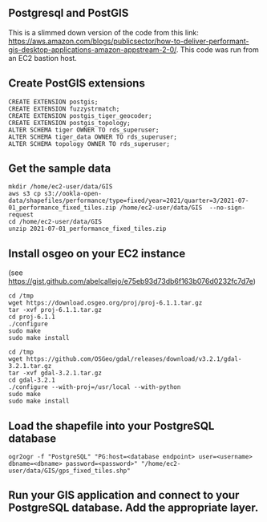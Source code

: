 ## Postgresql and PostGIS
This is a slimmed down version of the code from this link: https://aws.amazon.com/blogs/publicsector/how-to-deliver-performant-gis-desktop-applications-amazon-appstream-2-0/. This code was run from an EC2 bastion host.

## Create PostGIS extensions
```
CREATE EXTENSION postgis;
CREATE EXTENSION fuzzystrmatch;
CREATE EXTENSION postgis_tiger_geocoder;
CREATE EXTENSION postgis_topology;
ALTER SCHEMA tiger OWNER TO rds_superuser;
ALTER SCHEMA tiger_data OWNER TO rds_superuser;
ALTER SCHEMA topology OWNER TO rds_superuser;
```
## Get the sample data
```
mkdir /home/ec2-user/data/GIS
aws s3 cp s3://ookla-open-data/shapefiles/performance/type=fixed/year=2021/quarter=3/2021-07-01_performance_fixed_tiles.zip /home/ec2-user/data/GIS  --no-sign-request
cd /home/ec2-user/data/GIS
unzip 2021-07-01_performance_fixed_tiles.zip
```
## Install osgeo on your EC2 instance 
(see https://gist.github.com/abelcallejo/e75eb93d73db6f163b076d0232fc7d7e)
```
cd /tmp
wget https://download.osgeo.org/proj/proj-6.1.1.tar.gz
tar -xvf proj-6.1.1.tar.gz
cd proj-6.1.1
./configure
sudo make
sudo make install

cd /tmp
wget https://github.com/OSGeo/gdal/releases/download/v3.2.1/gdal-3.2.1.tar.gz
tar -xvf gdal-3.2.1.tar.gz
cd gdal-3.2.1
./configure --with-proj=/usr/local --with-python
sudo make
sudo make install
```
## Load the shapefile into your PostgreSQL database
```
ogr2ogr -f "PostgreSQL" "PG:host=<database endpoint> user=<username> dbname=<dbname> password=<password>" "/home/ec2-user/data/GIS/gps_fixed_tiles.shp"
```

## Run your GIS application and connect to your PostgreSQL database. Add the appropriate layer.
